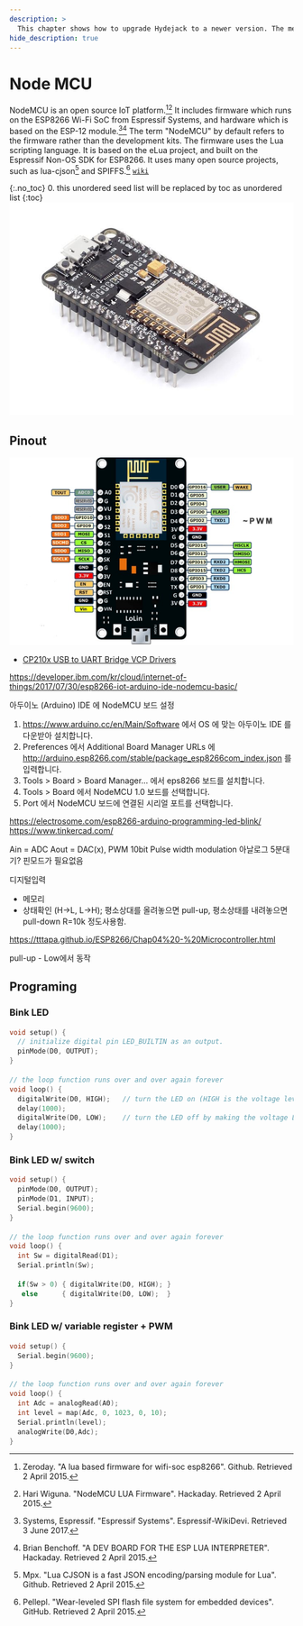 ```yaml
---
description: >
  This chapter shows how to upgrade Hydejack to a newer version. The method depends on how you've installed Hydejack.
hide_description: true
---
```


# Node MCU
NodeMCU is an open source IoT platform.[^1][^2] It includes firmware which runs on the ESP8266 Wi-Fi SoC from Espressif Systems, and hardware which is based on the ESP-12 module.[^3][^4] The term "NodeMCU" by default refers to the firmware rather than the development kits. The firmware uses the Lua scripting language. It is based on the eLua project, and built on the Espressif Non-OS SDK for ESP8266. It uses many open source projects, such as lua-cjson[^5] and SPIFFS.[^6]  [`wiki`](https://en.wikipedia.org/wiki/NodeMCU)  


{:.no_toc}
0. this unordered seed list will be replaced by toc as unordered list
{:toc}
![Screenshot](/assets/img/docs/nodemcu.jpg)

## Pinout
![Screenshot](/assets/img/docs/NodeMCUv3.0-pinout.jpg)

* [CP210x USB to UART Bridge VCP Drivers](https://www.silabs.com/products/development-tools/software/usb-to-uart-bridge-vcp-drivers)

https://developer.ibm.com/kr/cloud/internet-of-things/2017/07/30/esp8266-iot-arduino-ide-nodemcu-basic/

아두이노 (Arduino) IDE 에 NodeMCU 보드 설정
1. https://www.arduino.cc/en/Main/Software 에서 OS 에 맞는 아두이노 IDE 를 다운받아 설치합니다.
2. Preferences 에서 Additional Board Manager URLs 에 http://arduino.esp8266.com/stable/package_esp8266com_index.json 를 입력합니다.
3. Tools > Board > Board Manager... 에서 eps8266 보드를 설치합니다.
4. Tools > Board 에서 NodeMCU 1.0 보드를 선택합니다.
5. Port 에서 NodeMCU 보드에 연결된 시리얼 포트를 선택합니다.

https://electrosome.com/esp8266-arduino-programming-led-blink/
https://www.tinkercad.com/

Ain = ADC
Aout = DAC(x), PWM 10bit
Pulse width modulation
아날로그 5분대기? 핀모드가 필요없음

디지털입력
- 메모리
- 상태확인 (H->L, L->H); 평소상대를 올려놓으면 pull-up, 평소상태를 내려놓으면 pull-down R=10k 정도사용함.
  
https://tttapa.github.io/ESP8266/Chap04%20-%20Microcontroller.html

pull-up - Low에서 동작

## Programing

### Bink LED
```c
void setup() {
  // initialize digital pin LED_BUILTIN as an output.
  pinMode(D0, OUTPUT);
}

// the loop function runs over and over again forever
void loop() {
  digitalWrite(D0, HIGH);   // turn the LED on (HIGH is the voltage level)
  delay(1000);
  digitalWrite(D0, LOW);    // turn the LED off by making the voltage LOW
  delay(1000);
}
```

### Bink LED w/ switch
```c
void setup() {
  pinMode(D0, OUTPUT);
  pinMode(D1, INPUT);
  Serial.begin(9600);
}

// the loop function runs over and over again forever
void loop() {
  int Sw = digitalRead(D1);
  Serial.println(Sw);
  
  if(Sw > 0) { digitalWrite(D0, HIGH); }
   else      { digitalWrite(D0, LOW);  }
}
```
### Bink LED w/ variable register + PWM
```c
void setup() {
  Serial.begin(9600);
}

// the loop function runs over and over again forever
void loop() {
  int Adc = analogRead(A0);
  int level = map(Adc, 0, 1023, 0, 10);
  Serial.println(level);
  analogWrite(D0,Adc);
}
```

[^1]: Zeroday. "A lua based firmware for wifi-soc esp8266". Github. Retrieved 2 April 2015.
[^2]: Hari Wiguna. "NodeMCU LUA Firmware". Hackaday. Retrieved 2 April 2015.
[^3]: Systems, Espressif. "Espressif Systems". Espressif-WikiDevi. Retrieved 3 June 2017.
[^4]: Brian Benchoff. "A DEV BOARD FOR THE ESP LUA INTERPRETER". Hackaday. Retrieved 2 April 2015.
[^5]: Mpx. "Lua CJSON is a fast JSON encoding/parsing module for Lua". Github. Retrieved 2 April 2015.
[^6]: Pellepl. "Wear-leveled SPI flash file system for embedded devices". GitHub. Retrieved 2 April 2015.